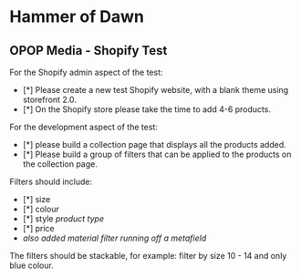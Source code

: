 # Hammer of Dawn
## OPOP Media - Shopify Test

For the Shopify admin aspect of the test:
- [*] Please create a new test Shopify website, with a blank theme using storefront 2.0. 
- [*] On the Shopify store please take the time to add 4-6 products. 

For the development aspect of the test:
- [*] please build a collection page that displays all the products added. 
- [*] Please build a group of filters that can be applied to the products on the collection page. 

Filters should include:
- [*] size
- [*] colour
- [*] style *product type*
- [*] price
-  *also added material filter running off a metafield*

The filters should be stackable, for example: filter by size 10 - 14 and only blue colour. 